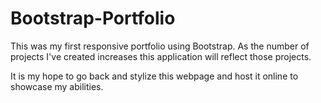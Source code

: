 # Bootstrap-Portfolio

This was my first responsive portfolio using Bootstrap.  As the number of projects I've created increases this application will reflect those projects.  

It is my hope to go back and stylize this webpage and host it online to showcase my abilities.
